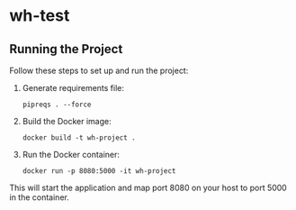 # wh-test


## Running the Project

Follow these steps to set up and run the project:

1. Generate requirements file:
   ```
   pipreqs . --force
   ```

2. Build the Docker image:
   ```
   docker build -t wh-project .
   ```

3. Run the Docker container:
   ```
   docker run -p 8080:5000 -it wh-project
   ```

This will start the application and map port 8080 on your host to port 5000 in the container.

